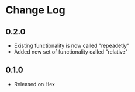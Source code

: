 # Change Log

## 0.2.0
 - Existing functionality is now called "repeadetly"
 - Added new set of functionality called "relative"

## 0.1.0
 - Released on Hex